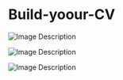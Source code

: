 # Build-yoour-CV

![Image Description](https://i.ibb.co/ZcH1hPd/CVMaker-SS1.png)

![Image Description](https://i.ibb.co/c318rHs/CVMaker-SS2.png)

![Image Description](https://i.ibb.co/M8dX6yL/CVMaker-SS3.png)
